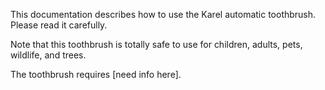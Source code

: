 This documentation describes how to use the Karel automatic toothbrush. Please read it carefully.

Note that this toothbrush is totally safe to use for children, adults, pets, wildlife, and trees.

The toothbrush requires [need info here].